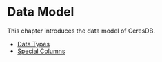 # Data Model

This chapter introduces the data model of CeresDB.

- [Data Types](data_types.md)
- [Special Columns](special_columns.md)
